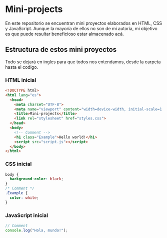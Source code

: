 # Mini-projects

En este repositorio se encuentran mini proyectos elaborados en HTML, CSS y JavaScript. Aunque la mayoría de ellos no son de mi autoría, mi objetivo es que puede resultar beneficioso estar almacenado acá.  

## Estructura de estos mini proyectos  

Todo se dejará en ingles para que todos nos entendamos, desde la carpeta hasta el codigo.

### HTML inicial

```html
<!DOCTYPE html>
<html lang="es">
  <head>
    <meta charset="UTF-8">
    <meta name="viewport" content="width=device-width, initial-scale=1.0">
    <title>Mini-projects</title>
    <link rel="stylesheet" href="styles.css">
  </head>
  <body>
    <!-- Comment -->
    <h1 class="Example">Hello world!</h1>
    <script src="script.js"></script>
  </body>
</html>
```

### CSS inicial

```css
body {
  background-color: black;
}
/* Comment */
.Example {
  color: white;
}
```

### JavaScript inicial

```js
// Comment
console.log("Hola, mundo!");
```
